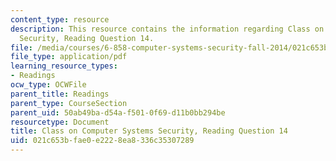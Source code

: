 ```yaml
---
content_type: resource
description: This resource contains the information regarding Class on Computer Systems
  Security, Reading Question 14.
file: /media/courses/6-858-computer-systems-security-fall-2014/021c653bfae0e2228ea8336c35307289_MIT6_858F14_Reading14.pdf
file_type: application/pdf
learning_resource_types:
- Readings
ocw_type: OCWFile
parent_title: Readings
parent_type: CourseSection
parent_uid: 50ab49ba-d54a-f501-0f69-d11b0bb294be
resourcetype: Document
title: Class on Computer Systems Security, Reading Question 14
uid: 021c653b-fae0-e222-8ea8-336c35307289
---
```

